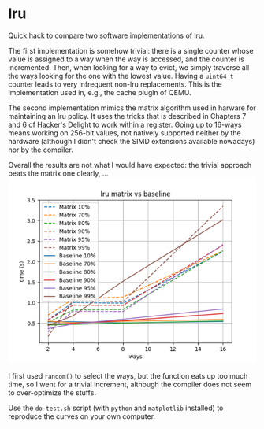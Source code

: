 # lru
Quick hack to compare two software implementations of lru.

The first implementation is somehow trivial: there is a single counter whose value is assigned to a way when the way is accessed, and the counter is incremented.
Then, when looking for a way to evict, we simply traverse all the ways looking for the one with the lowest value.
Having a `uint64_t` counter leads to very infrequent non-lru replacements.
This is the implementation used in, e.g., the cache plugin of QEMU.

The second implementation mimics the matrix algorithm used in harware for maintaining an lru policy.
It uses the tricks that is described in Chapters 7 and 6 of Hacker's Delight to work within a register.
Going up to 16-ways means working on 256-bit values, not natively supported neither by the hardware (although I didn't check the SIMD extensions available nowadays) nor by the compiler.

Overall the results are not what I would have expected: the trivial approach beats the matrix one clearly, ...
![Here are the results](./lru-compared.png)

I first used `random()` to select the ways, but the function eats up too much time, so I went for a trivial increment, although the compiler does not seem to over-optimize the stuffs.

Use the `do-test.sh` script (with `python` and `matplotlib` installed) to reproduce the curves on your own computer.
